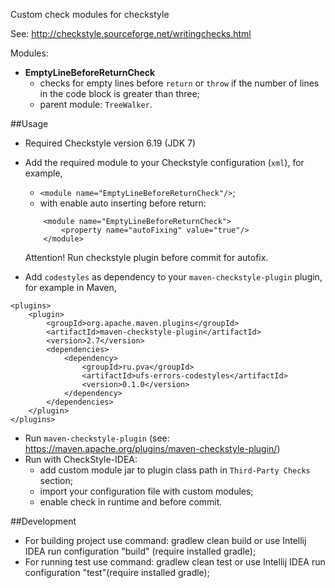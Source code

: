 Custom check modules for checkstyle

See: http://checkstyle.sourceforge.net/writingchecks.html

Modules: 
* **EmptyLineBeforeReturnCheck**
	* checks for empty lines before `return` or `throw` if the number of lines in the code block is greater than three;
	* parent module: `TreeWalker`.

##Usage
* Required Checkstyle version 6.19 (JDK 7)
* Add the required module to your Checkstyle configuration (`xml`), for example, <br>
	* `<module name="EmptyLineBeforeReturnCheck"/>`;<br>
	* with enable auto inserting before return:
	```
		<module name="EmptyLineBeforeReturnCheck">
			<property name="autoFixing" value="true"/>
		</module>
	```
	Attention! Run checkstyle plugin before commit for autofix.

* Add `codestyles` as dependency to your `maven-checkstyle-plugin` plugin, for example in Maven,
```
<plugins>
	<plugin>
		<groupId>org.apache.maven.plugins</groupId>
		<artifactId>maven-checkstyle-plugin</artifactId>
		<version>2.7</version>
		<dependencies>
			<dependency>
				<groupId>ru.pva</groupId>
				<artifactId>ufs-errors-codestyles</artifactId>
				<version>0.1.0</version>
			</dependency>
		</dependencies>
	</plugin>
</plugins>
```
* Run `maven-checkstyle-plugin` (see: https://maven.apache.org/plugins/maven-checkstyle-plugin/)
* Run with CheckStyle-IDEA:
	* add custom module jar to plugin class path in `Third-Party Checks` section;
	* import your configuration file with custom modules;
	* enable check in runtime and before commit.
	
##Development
* For building project use command: gradlew clean build or use Intellij IDEA run configuration "build" (require installed gradle);
* For running test use command: gradlew clean test or use Intellij IDEA run configuration "test"(require installed gradle);